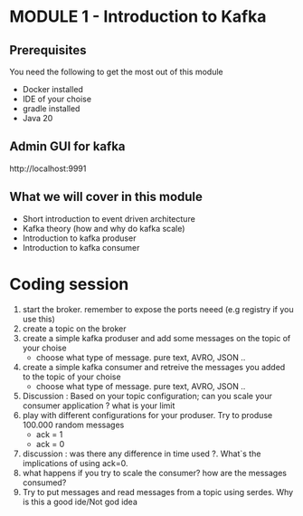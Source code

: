 # MODULE 1 - Introduction to Kafka

## Prerequisites
You need the following to get the most out of this module
- Docker installed
- IDE of  your choise
- gradle installed
- Java 20


## Admin GUI for kafka
http://localhost:9991

## What we will cover in this module

* Short introduction to event driven architecture
* Kafka theory (how and why do kafka scale)
* Introduction to kafka produser
* Introduction to kafka consumer

# Coding session
1. start the broker. remember to expose the ports neeed (e.g  registry if you use this)
2. create a topic on the broker
3. create a simple kafka produser and add some messages on the topic of your choise
   * choose what type of message. pure text, AVRO, JSON ..
4. create a simple kafka consumer and retreive the messages you added to the topic of your choise
   * choose what type of message. pure text, AVRO, JSON ..
5. Discussion : Based on your topic configuration; can you scale your consumer  application ? what is your limit
6. play with different configurations for your produser. Try to produse 100.000 random messages
   * ack = 1 
   * ack = 0
7. discussion : was there any difference in time used ?. What`s the implications of using ack=0. 
8. what happens if you try to scale the consumer? how are the messages consumed? 
9. Try to put messages and read messages from a topic using serdes. Why is this a good ide/Not god idea









